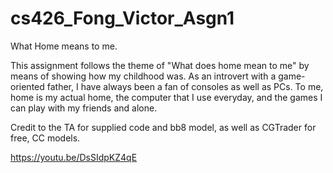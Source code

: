# cs426_Fong_Victor_Asgn1

What Home means to me.

This assignment follows the theme of "What does home mean to me" by means of showing how my childhood was. As an introvert with a game-oriented father, I have always been a fan of consoles as well as PCs. To me, home is my actual home, the computer that I use everyday, and the games I can play with my friends and alone.

Credit to the TA for supplied code and bb8 model, as well as CGTrader for free, CC models.

https://youtu.be/DsSIdpKZ4qE
